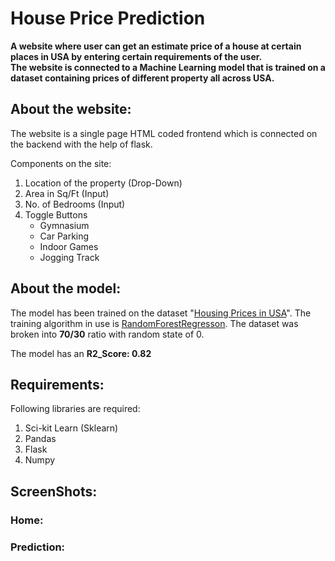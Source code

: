 # House Price Prediction
**A website where user can get an estimate price of a house at certain places in USA by entering certain requirements of the user. <br />The website is connected to a Machine Learning model that is trained on a dataset containing prices of different property all across USA.**

## About the website:
The website is a single page HTML coded frontend which is connected on the backend with the help of flask.

Components on the site:
1. Location of the property (Drop-Down)
2. Area in Sq/Ft (Input)
3. No. of Bedrooms (Input)
4. Toggle Buttons
     - Gymnasium
     - Car Parking
     - Indoor Games
     - Jogging Track

## About the model:
The model has been trained on the dataset "[Housing Prices in USA](https://www.kaggle.com/datasets/vedavyasv/usa-housing)". The training algorithm in use is [RandomForestRegresson](https://scikit-learn.org/stable/modules/generated/sklearn.ensemble.RandomForestRegressor.html).
The dataset was broken into **70/30** ratio with random state of 0.

The model has an **R2_Score: 0.82**

## Requirements: 
Following libraries are required:
1. Sci-kit Learn (Sklearn)
2. Pandas
3. Flask
4. Numpy

## ScreenShots:
### Home:


### Prediction:

